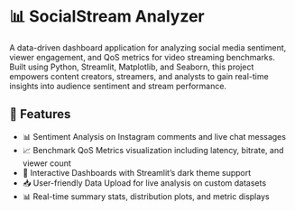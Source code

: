 
# 📊 SocialStream Analyzer

A data-driven dashboard application for analyzing social media sentiment, viewer engagement, and QoS metrics for video streaming benchmarks.  
Built using Python, Streamlit, Matplotlib, and Seaborn, this project empowers content creators, streamers, and analysts to gain real-time insights into audience sentiment and stream performance.

## 🚀 Features

- 📊 Sentiment Analysis on Instagram comments and live chat messages  
- 📈 Benchmark QoS Metrics visualization including latency, bitrate, and viewer count  
- 🎨 Interactive Dashboards with Streamlit’s dark theme support  
- 📥 User-friendly Data Upload for live analysis on custom datasets  
- 📊 Real-time summary stats, distribution plots, and metric displays

